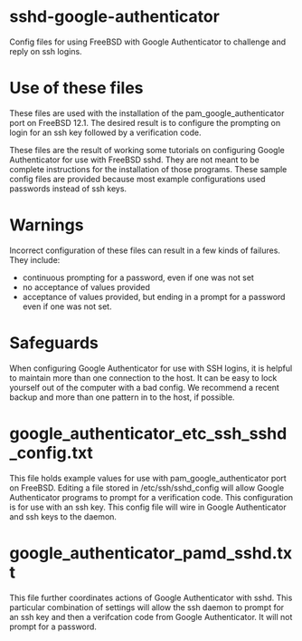 # sshd-google-authenticator
Config files for using FreeBSD with Google Authenticator to challenge and reply on ssh logins.

# Use of these files
These files are used with the installation of the pam_google_authenticator port on FreeBSD 12.1.  The desired result is to configure the prompting on login for an ssh key followed by a verification code.  

These files are the result of working some tutorials on configuring Google Authenticator for use with FreeBSD sshd.  They are not meant to be complete instructions for the installation of those programs.  These sample config files are provided because most example configurations used passwords instead of ssh keys.

# Warnings
Incorrect configuration of these files can result in a few kinds of failures.  They include:
- continuous prompting for a password, even if one was not set
- no acceptance of values provided
- acceptance of values provided, but ending in a prompt for a password even if one was not set.

# Safeguards
When configuring Google Authenticator for use with SSH logins, it is helpful to maintain more than one connection to the host.  It can be easy to lock yourself out of the computer with a bad config.  We recommend a recent backup and more than one pattern in to the host, if possible.

# google_authenticator_etc_ssh_sshd_config.txt
This file holds example values for use with pam_google_authenticator port on FreeBSD.
Editing a file stored in /etc/ssh/sshd_config will allow Google Authenticator programs to prompt for a verification code.  This configuration is for use with an ssh key.  This config file will wire in Google Authenticator and ssh keys to the daemon.

# google_authenticator_pamd_sshd.txt
This file further coordinates actions of Google Authenticator with sshd.  This particular combination of settings will allow the ssh daemon to prompt for an ssh key and then a verifcation code from Google Authenticator.  It will not prompt for a password.  
